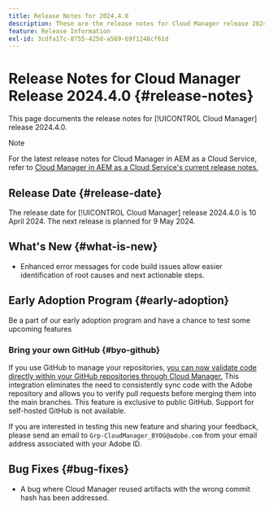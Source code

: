 ```yaml
---
title: Release Notes for 2024.4.0
description: These are the release notes for Cloud Manager release 2024.4.0.
feature: Release Information
exl-id: 3cdfa17c-8755-425d-a569-69f1248cf61d
---
```

# Release Notes for Cloud Manager Release 2024.4.0 {#release-notes}

This page documents the release notes for [!UICONTROL Cloud Manager] release 2024.4.0.

>[!NOTE]
>
>For the latest release notes for Cloud Manager in AEM as a Cloud Service, refer to [Cloud Manager in AEM as a Cloud Service's current release notes.](https://experienceleague.adobe.com/docs/experience-manager-cloud-service/content/implementing/using-cloud-manager/release-notes-cloud-manager/release-notes-cm-current.html)

## Release Date {#release-date}

The release date for [!UICONTROL Cloud Manager] release 2024.4.0 is 10 April 2024. The next release is planned for 9 May 2024.

## What's New {#what-is-new}

* Enhanced error messages for code build issues allow easier identification of root causes and next actionable steps.

## Early Adoption Program {#early-adoption}

Be a part of our early adoption program and have a chance to test some upcoming features

### Bring your own GitHub {#byo-github}

If you use GitHub to manage your repositories, [you can now validate code directly within your GitHub repositories through Cloud Manager.](/help/managing-code/byo-github.md) This integration eliminates the need to consistently sync code with the Adobe repository and allows you to verify pull requests before merging them into the main branches. This feature is exclusive to public GitHub. Support for self-hosted GitHub is not available.

If you are interested in testing this new feature and sharing your feedback, please send an email to `Grp-CloudManager_BYOG@adobe.com` from your email address associated with your Adobe ID.

## Bug Fixes {#bug-fixes}

* A bug where Cloud Manager reused artifacts with the wrong commit hash has been addressed.
